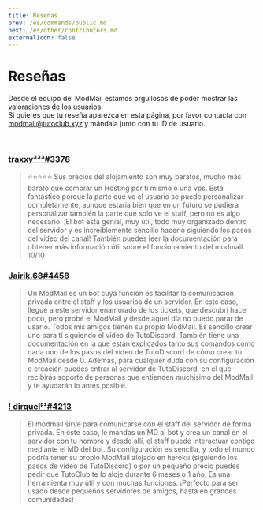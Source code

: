 ```yaml
---
title: Reseñas
prev: /es/commands/public.md
next: /es/other/contributors.md
externalIcon: false
---
```


# Reseñas

Desde el equipo del ModMail estamos orgullosos de poder mostrar las valoraciones de los usuarios.<br/>
Si quieres que tu reseña aparezca en esta página, por favor contacta con [modmail@tutoclub.xyz](mailto://modmail@tutoclub.xyz) y mándala junto con tu ID de usuario.

<br/>

### [traxxy³³³#3378](https://www.discord.com/users/734778626993684531)
> ⭐⭐⭐⭐⭐ Sus precios del alojamiento son muy baratos, mucho más barato que comprar un Hosting por tí mismo o una vps. Está fantástico porque la parte que ve el usuario se puede personalizar completamente, aunque estaría bien que en un futuro se pudiera personalizar también la parte que solo ve el staff, pero no es algo necesario. ¡El bot está genial, muy útil, todo muy organizado dentro del servidor y es increíblemente sencillo hacerlo siguiendo los pasos del vídeo del canal! También puedes leer la documentación para obtener más información útil sobre el funcionamiento del modmail. 10/10

### [Jairik.68#4458](https://www.discord.com/users/894284818555211776)
> Un ModMail es un bot cuya función es facilitar la comunicación privada entre el staff y los usuarios de un servidor. En este caso, llegué a este servidor enamorado de los tickets, que descubrí hace poco, pero probé el ModMail y desde aquel día no puedo parar de usarlo. Todos mis amigos tienen su propio ModMail. Es sencillo crear uno para tí siguiendo el vídeo de TutoDiscord. También tiene una documentación en la que están explicados tanto sus comandos como cada uno de los pasos del vídeo de TutoDiscord de cómo crear tu ModMail desde 0. Además, para cualquier duda con su configuración o creación puedes entrar al servidor de TutoDiscord, en el que recibirás soporte de personas que entienden muchísimo del ModMail y te ayudarán lo antes posible.

### [! dirquelᴾᶻ#4213](https://www.discord.com/users/833257316135600158)
> El modmail sirve para comunicarse con el staff del servidor de forma privada. En este caso, le mandas un MD al bot y crea un canal en el servidor con tu nombre y desde allí, el staff puede interactuar contigo mediante el MD del bot. Su configuración es sencilla, y todo el mundo podría tener su propio ModMail alojado en heroku (siguiendo los pasos de vídeo de TutoDiscord) o por un pequeño precio puedes pedir que TutoClub te lo aloje durante 6 meses o 1 año. Es una herramienta muy útil y con muchas funciones. ¡Perfecto para ser usado desde pequeños servidores de amigos, hasta en grandes comunidades!